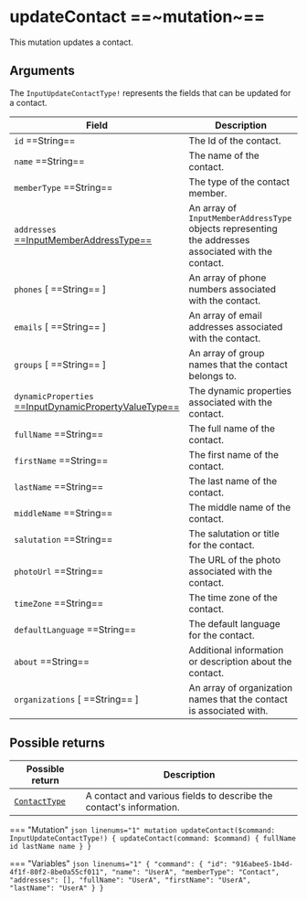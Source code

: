 # updateContact ==~mutation~==

This mutation updates a contact.

## Arguments

The `InputUpdateContactType!` represents the fields that can be updated for a contact.

| Field                                                                           | Description                                                                                           |
|---------------------------------------------------------------------------------|-------------------------------------------------------------------------------------------------------|
| `id`  ==String==                                                                | The Id of the contact.                                                                                |
| `name`  ==String==                                                              | The name of the contact.                                                                              |
| `memberType`  ==String==                                                        | The type of the contact member.                                                                       |
| `addresses` [ ==InputMemberAddressType== ](../Objects/InputMemberAddressType.md)| An array of `InputMemberAddressType` objects representing the addresses associated with the contact.  |
| `phones` [ ==String== ]                                                         | An array of phone numbers associated with the contact.                                                |
| `emails` [ ==String== ]                                                         | An array of email addresses associated with the contact.                                              |
| `groups` [ ==String== ]                                                         | An array of group names that the contact belongs to.                                                  |
| `dynamicProperties` [ ==InputDynamicPropertyValueType== ](../Objects/InputDynamicPropertyValueType.md)| The dynamic properties associated with the contact.                             |
| `fullName`  ==String==                                                          | The full name of the contact.                                                                         |
| `firstName`  ==String==                                                         | The first name of the contact.                                                                        |
| `lastName`  ==String==                                                          | The last name of the contact.                                                                         |
| `middleName`  ==String==                                                        | The middle name of the contact.                                                                       |
| `salutation`  ==String==                                                        | The salutation or title for the contact.                                                              |
| `photoUrl`  ==String==                                                          | The URL of the photo associated with the contact.                                                     |
| `timeZone`  ==String==                                                          | The time zone of the contact.                                                                         |
| `defaultLanguage`  ==String==                                                   | The default language for the contact.                                                                 |
| `about`  ==String==                                                             | Additional information or description about the contact.                                              |
| `organizations` [ ==String== ]                                                  | An array of organization names that the contact is associated with.                                   |


## Possible returns

| Possible return                                          	| Description                                                       	|
|---------------------------------------------------------	|--------------------------------------------------------------------	|
| [`ContactType`](../Objects/ContactType.md)                | A contact and various fields to describe the contact's information.  	|


=== "Mutation"
    ```json linenums="1"
    mutation updateContact($command: InputUpdateContactType!) {
      updateContact(command: $command) {
        fullName
        id
        lastName
        name
      }
    }
    ```

=== "Variables"
    ```json linenums="1"
    {
    "command": {
      "id": "916abee5-1b4d-4f1f-80f2-8be0a55cf011",
      "name": "UserA",
      "memberType": "Contact",
      "addresses": [],
      "fullName": "UserA",
      "firstName": "UserA",
      "lastName": "UserA"
      }
    }
    ```
